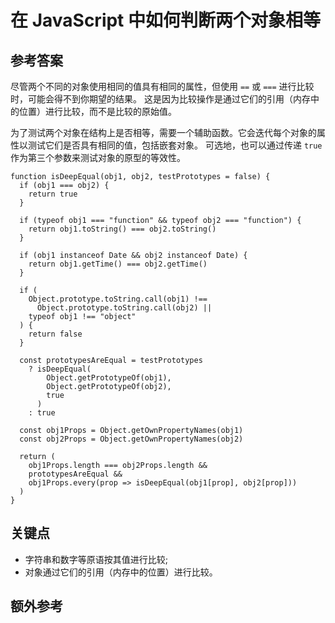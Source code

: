 # 在 JavaScript 中如何判断两个对象相等

## 参考答案

尽管两个不同的对象使用相同的值具有相同的属性，但使用 `==` 或 `===` 进行比较时，可能会得不到你期望的结果。
这是因为比较操作是通过它们的引用（内存中的位置）进行比较，而不是比较的原始值。

为了测试两个对象在结构上是否相等，需要一个辅助函数。它会迭代每个对象的属性以测试它们是否具有相同的值，包括嵌套对象。
可选地，也可以通过传递 `true` 作为第三个参数来测试对象的原型的等效性。

```es6
function isDeepEqual(obj1, obj2, testPrototypes = false) {
  if (obj1 === obj2) {
    return true
  }

  if (typeof obj1 === "function" && typeof obj2 === "function") {
    return obj1.toString() === obj2.toString()
  }

  if (obj1 instanceof Date && obj2 instanceof Date) {
    return obj1.getTime() === obj2.getTime()
  }

  if (
    Object.prototype.toString.call(obj1) !==
      Object.prototype.toString.call(obj2) ||
    typeof obj1 !== "object"
  ) {
    return false
  }

  const prototypesAreEqual = testPrototypes
    ? isDeepEqual(
        Object.getPrototypeOf(obj1),
        Object.getPrototypeOf(obj2),
        true
      )
    : true

  const obj1Props = Object.getOwnPropertyNames(obj1)
  const obj2Props = Object.getOwnPropertyNames(obj2)

  return (
    obj1Props.length === obj2Props.length &&
    prototypesAreEqual &&
    obj1Props.every(prop => isDeepEqual(obj1[prop], obj2[prop]))
  )
}
```

## 关键点

* 字符串和数字等原语按其值进行比较;
* 对象通过它们的引用（内存中的位置）进行比较。

## 额外参考

<!-- tags: (javascript) -->

